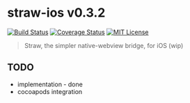# straw-ios v0.3.2

[![Build Status](https://img.shields.io/travis/strawjs/straw-ios.svg?style=flat)](https://travis-ci.org/strawjs/straw-ios)
[![Coverage Status](https://img.shields.io/coveralls/strawjs/straw-ios.svg?style=flat)](https://coveralls.io/r/strawjs/straw-ios)
[![MIT License](https://img.shields.io/badge/License-MIT-red.svg?style=flat)]()

> Straw, the simpler native-webview bridge, for iOS (wip)

## TODO

- implementation - done
- cocoapods integration
